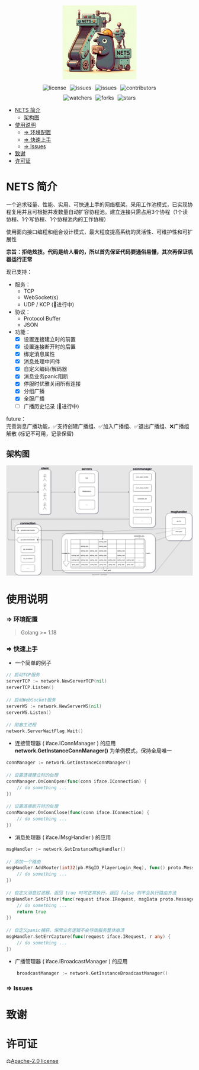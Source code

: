 <p style="display: flex;justify-content: center;"><img src="./assets/logo2.webp" alt="" width="200"/></p>

<div style="display: flex;justify-content: center;gap: 10px;margin: 10px;">
<img src="https://img.shields.io/github/license/451008604/nets.svg" alt="license"/>
<img src="https://img.shields.io/github/issues/451008604/nets.svg" alt="issues"/>
<img src="https://img.shields.io/github/issues-pr/451008604/nets.svg" alt="issues"/>
<img src="https://img.shields.io/github/contributors/451008604/nets.svg" alt="contributors"/>
</div>
<div style="display: flex;justify-content: center;gap: 10px;margin: 10px;">
<img src="https://img.shields.io/github/watchers/451008604/nets.svg?label=Watch" alt="watchers"/>
<img src="https://img.shields.io/github/forks/451008604/nets.svg?label=fork" alt="forks"/>
<img src="https://img.shields.io/github/stars/451008604/nets.svg?label=star" alt="stars"/>
</div>

<!-- TOC -->
* [NETS 简介](#nets-简介)
  * [架构图](#架构图)
* [使用说明](#使用说明)
  * [=> 环境配置](#-环境配置)
  * [=> 快速上手](#-快速上手)
  * [=> Issues](#-issues)
* [致谢](#致谢)
* [许可证](#许可证)
<!-- TOC -->

# NETS 简介

一个追求轻量、性能、实用、可快速上手的网络框架。采用工作池模式，已实现协程复用并且可根据并发数量自动扩容协程池。建立连接只需占用3个协程（1个读协程、1个写协程、1个协程池内的工作协程）

使用面向接口编程和组合设计模式，最大程度提高系统的灵活性、可维护性和可扩展性

**宗旨：拒绝炫技。代码是给人看的，所以首先保证代码要通俗易懂，其次再保证机器运行正常**

现已支持：
* 服务：
  - TCP
  - WebSocket(s)
  - UDP / KCP (🚧进行中)
* 协议：
  - Protocol Buffer
  - JSON
* 功能：
  - [x] 设置连接建立时的前置
  - [x] 设置连接断开时的后置
  - [x] 绑定消息属性
  - [x] 消息处理中间件
  - [x] 自定义编码/解码器
  - [x] 消息业务panic阻断
  - [x] 停服时优雅关闭所有连接
  - [x] 分组广播
  - [x] 全服广播
  - [ ] 广播历史记录 (🚧进行中)

future：  
完善消息广播功能，✅支持创建广播组、✅加入广播组、✅退出广播组、❌广播组解散 (标记不可用，记录保留)

## 架构图
![架构图](./assets/DesignDiagram.drawio.svg)

# 使用说明
### => 环境配置
> Golang >= 1.18

### => 快速上手

- 一个简单的例子
```go
// 启动TCP服务
serverTCP := network.NewServerTCP(nil)
serverTCP.Listen()

// 启动WebSocket服务
serverWS := network.NewServerWS(nil)
serverWS.Listen()

// 阻塞主进程
network.ServerWaitFlag.Wait()
```

- 连接管理器 ( iface.IConnManager ) 的应用  
  **network.GetInstanceConnManager()** 为单例模式，保持全局唯一

```go
connManager := network.GetInstanceConnManager()

// 设置连接建立时的处理
connManager.OnConnOpen(func(conn iface.IConnection) {
    // do something ...
})

// 设置连接断开时的处理
connManager.OnConnClose(func(conn iface.IConnection) {
    // do something ...
})
```

- 消息处理器 ( iface.IMsgHandler ) 的应用

```go
msgHandler := network.GetInstanceMsgHandler()

// 添加一个路由
msgHandler.AddRouter(int32(pb.MSgID_PlayerLogin_Req), func() proto.Message { return &pb.PlayerLoginRequest{} }, func(con iface.IConnection, message proto.Message) {
    // do something ...
})

// 自定义消息过滤器。返回 true 时可正常执行，返回 false 则不会执行路由方法
msgHandler.SetFilter(func(request iface.IRequest, msgData proto.Message) bool {
    // do something ...
    return true
})

// 自定义panic捕获。保障业务逻辑不会导致服务整体崩溃
msgHandler.SetErrCapture(func(request iface.IRequest, r any) {
    // do something ...
})
```

- 广播管理器 ( iface.IBroadcastManager ) 的应用

```go
	broadcastManager := network.GetInstanceBroadcastManager()

```

### => Issues

# 致谢

# 许可证

⚖️[Apache-2.0 license](https://github.com/451008604/nets?tab=Apache-2.0-1-ov-file#)
